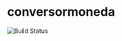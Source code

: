 # conversormoneda
![Build Status](https://app.travis-ci.com/juanramirez614/conversormoneda.svg?token=c2n8cg5UhLAWq1U1sQgH&branch=main)
